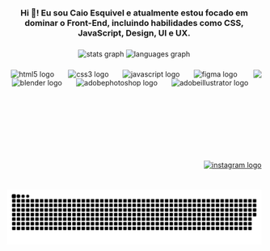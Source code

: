 <h3 align="center">Hi 👋! Eu sou Caio Esquivel e atualmente estou focado em dominar o Front-End, incluindo habilidades como CSS, JavaScript, Design, UI e UX.</h3>

###

<div align="center">
  <img src="https://github-readme-stats.vercel.app/api?username=CaioEsquivel&hide_title=false&hide_rank=false&show_icons=true&include_all_commits=true&count_private=true&disable_animations=false&theme=dracula&locale=en&hide_border=false" height="150" alt="stats graph"  />
  <img src="https://github-readme-stats.vercel.app/api/top-langs?username=CaioEsquivel&locale=en&hide_title=false&layout=compact&card_width=320&langs_count=5&theme=dracula&hide_border=false" height="150" alt="languages graph"  />
</div>

###

<img align="right" height="180" src="https://i.giphy.com/media/v1.Y2lkPTc5MGI3NjExMTU2ZDA2eGwzbDY3aTY3ZXRjbGhrNDRnNGpoMXQwMzc0M3hzeDhtdiZlcD12MV9pbnRlcm5hbF9naWZfYnlfaWQmY3Q9Zw/CWk5RAyAzUXrETZB5v/giphy.gif"  />

###

<div align="center">
  <img src="https://cdn.jsdelivr.net/gh/devicons/devicon/icons/html5/html5-original.svg" height="40" alt="html5 logo"  />
  <img width="20" />
  <img src="https://cdn.jsdelivr.net/gh/devicons/devicon/icons/css3/css3-original.svg" height="40" alt="css3 logo"  />
  <img width="20" />
  <img src="https://cdn.jsdelivr.net/gh/devicons/devicon/icons/javascript/javascript-original.svg" height="40" alt="javascript logo"  />
  <img width="20" />
  <img src="https://cdn.jsdelivr.net/gh/devicons/devicon/icons/figma/figma-original.svg" height="40" alt="figma logo"  />
  <img width="20" />
  <img src="https://skillicons.dev/icons?i=blender" height="40" alt="blender logo"  />
  <img width="20" />
  <img src="https://skillicons.dev/icons?i=ps" height="40" alt="adobephotoshop logo"  />
  <img width="20" />
  <img src="https://skillicons.dev/icons?i=ai" height="40" alt="adobeillustrator logo"  />
</div>

###

<br clear="both">

<div align="right">
  <a href="https://www.instagram.com/l.w_esquivel/" target="_blank">
    <img src="https://img.shields.io/static/v1?message=Instagram&logo=instagram&label=&color=E4405F&logoColor=white&labelColor=&style=for-the-badge" height="35" alt="instagram logo"  />
  </a>
</div>

###

<br clear="both">

<img src="https://raw.githubusercontent.com/CaioEsquivel/CaioEsquivel/output/snake.svg" alt="Snake animation" />

###
